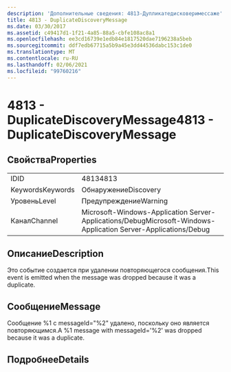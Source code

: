 ```yaml
---
description: 'Дополнительные сведения: 4813-Дупликатедисковеримессаже'
title: 4813 - DuplicateDiscoveryMessage
ms.date: 03/30/2017
ms.assetid: c49417d1-1f21-4a85-88a5-cbfe108ac8a1
ms.openlocfilehash: ee3cd16739e1edb84e1817520dae7196238a5beb
ms.sourcegitcommit: ddf7edb67715a5b9a45e3dd44536dabc153c1de0
ms.translationtype: MT
ms.contentlocale: ru-RU
ms.lasthandoff: 02/06/2021
ms.locfileid: "99760216"
---
```

# <a name="4813---duplicatediscoverymessage"></a><span data-ttu-id="3c9d0-103">4813 - DuplicateDiscoveryMessage</span><span class="sxs-lookup"><span data-stu-id="3c9d0-103">4813 - DuplicateDiscoveryMessage</span></span>

## <a name="properties"></a><span data-ttu-id="3c9d0-104">Свойства</span><span class="sxs-lookup"><span data-stu-id="3c9d0-104">Properties</span></span>  
  
|||  
|-|-|  
|<span data-ttu-id="3c9d0-105">ID</span><span class="sxs-lookup"><span data-stu-id="3c9d0-105">ID</span></span>|<span data-ttu-id="3c9d0-106">4813</span><span class="sxs-lookup"><span data-stu-id="3c9d0-106">4813</span></span>|  
|<span data-ttu-id="3c9d0-107">Keywords</span><span class="sxs-lookup"><span data-stu-id="3c9d0-107">Keywords</span></span>|<span data-ttu-id="3c9d0-108">Обнаружение</span><span class="sxs-lookup"><span data-stu-id="3c9d0-108">Discovery</span></span>|  
|<span data-ttu-id="3c9d0-109">Уровень</span><span class="sxs-lookup"><span data-stu-id="3c9d0-109">Level</span></span>|<span data-ttu-id="3c9d0-110">Предупреждение</span><span class="sxs-lookup"><span data-stu-id="3c9d0-110">Warning</span></span>|  
|<span data-ttu-id="3c9d0-111">Канал</span><span class="sxs-lookup"><span data-stu-id="3c9d0-111">Channel</span></span>|<span data-ttu-id="3c9d0-112">Microsoft-Windows-Application Server-Applications/Debug</span><span class="sxs-lookup"><span data-stu-id="3c9d0-112">Microsoft-Windows-Application Server-Applications/Debug</span></span>|  
  
## <a name="description"></a><span data-ttu-id="3c9d0-113">Описание</span><span class="sxs-lookup"><span data-stu-id="3c9d0-113">Description</span></span>  

 <span data-ttu-id="3c9d0-114">Это событие создается при удалении повторяющегося сообщения.</span><span class="sxs-lookup"><span data-stu-id="3c9d0-114">This event is emitted when the message was dropped because it was a duplicate.</span></span>  
  
## <a name="message"></a><span data-ttu-id="3c9d0-115">Сообщение</span><span class="sxs-lookup"><span data-stu-id="3c9d0-115">Message</span></span>  

 <span data-ttu-id="3c9d0-116">Сообщение %1 с messageId="%2" удалено, поскольку оно является повторяющимся.</span><span class="sxs-lookup"><span data-stu-id="3c9d0-116">A %1 message with messageId='%2' was dropped because it was a duplicate.</span></span>  
  
## <a name="details"></a><span data-ttu-id="3c9d0-117">Подробнее</span><span class="sxs-lookup"><span data-stu-id="3c9d0-117">Details</span></span>
